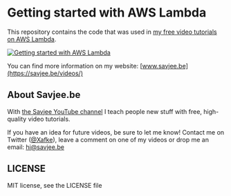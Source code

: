# Getting started with AWS Lambda
This repository contains the code that was used in [my free video tutorials on AWS Lambda](https://www.youtube.com/watch?v=fSUEk6iMW88&list=PLzvRQMJ9HDiSQMe68cti8cupI0mzLk1Gc).

[![Getting started with AWS Lambda](http://img.youtube.com/vi/fSUEk6iMW88/maxresdefault.jpg)](https://www.youtube.com/watch?v=fSUEk6iMW88&list=PLzvRQMJ9HDiSQMe68cti8cupI0mzLk1Gc)

You can find more information on my website: [www.savjee.be](https://savjee.be/videos/)

## About Savjee.be
With [the Savjee YouTube channel](https://www.youtube.com/channel/UCnxrdFPXJMeHru_b4Q_vTPQ) I teach people new stuff with free, high-quality video tutorials.

If you have an idea for future videos, be sure to let me know! Contact me on Twitter ([@Xafke](https://twitter.com/xafke)), leave a comment on one of my videos or drop me an email: hi@savjee.be

## LICENSE
MIT license, see the LICENSE file
